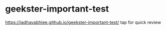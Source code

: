 # geekster-important-test

 https://jadhavabhiee.github.io/geekster-important-test/ tap for quick review

